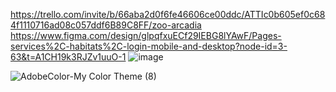 https://trello.com/invite/b/66aba2d0f6fe46606ce00ddc/ATTIc0b605ef0c684f1110716ad08c057ddf6B89C8FF/zoo-arcadia
https://www.figma.com/design/glpqfxuECf29IEBG8lYAwF/Pages-services%2C-habitats%2C-login-mobile-and-desktop?node-id=3-63&t=A1CH19k3RJZv1uuO-1
![image](https://github.com/user-attachments/assets/ca70db34-2737-4275-8906-d6563b6af2b0)

![AdobeColor-My Color Theme (8)](https://github.com/user-attachments/assets/4dd26504-1bbc-441e-bb42-a895855125a1)

